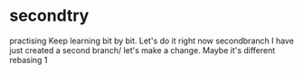 # secondtry
practising 
Keep learning bit by bit.
Let's do it 
right now
secondbranch
I have just created a second branch/
let's make a change.
Maybe it's different
rebasing 1
